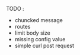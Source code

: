 TODO :
  - chuncked message
  - routes
  - limit body size
  - missing config value
  - simple curl post request
